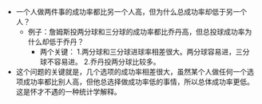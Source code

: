 - 一个人做两件事的成功率都比另一个人高，但为什么总成功率却低于另一个人？
    - 例子：詹姆斯投两分球和三分球的成功率都比乔丹高，但总投球成功率为什么却低于乔丹？
        - 两个关键：
1.两分球和三分球进球率相差很大。两分球容易进，三分球不容易进。
2.乔丹投两分球比较多。
- 这个问题的关键就是，几个选项的成功率相差很大，虽然某个人做任何一个选项成功率都比别人高，但他总选择做成功率低的事情，所以总体成功率更低。这是怀才不遇的一种统计学解释。
